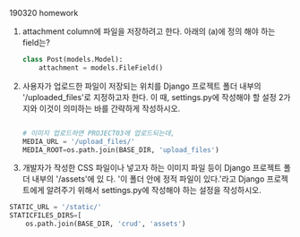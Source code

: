 190320 homework

1. attachment column에 파일을 저장하려고 한다. 아래의 (a)에 정의 해야 하는 field는?

   ```python
   class Post(models.Model):
       attachment = models.FileField()
   ```

   

2. 사용자가 업로드한 파일이 저장되는 위치를 Django 프로젝트 폴더 내부의 '/uploaded_files'로 지정하고자 한다. 이 때, settings.py에 작성해야 할 설정 2가지와 이것이 의미하는 바를 간략하게 작성하시오.

   ```python
   
   # 이미지 업로드하면 PROJECT03에 업로드되는데,
   MEDIA_URL = '/upload_files/'
   MEDIA_ROOT=os.path.join(BASE_DIR, 'upload_files')
   ```

   

3. 개발자가 작성한 CSS 파일이나 넣고자 하는 이미지 파일 등이 Django 프로젝트 폴더 내부의 '/assets'에 있 다. '이 폴더 안에 정적 파일이 있다.'라고 Django 프로젝트에게 알려주기 위해서 settings.py에 작성해야 하는 설정을 작성하시오.

```python
STATIC_URL = '/static/'
STATICFILES_DIRS=[
    os.path.join(BASE_DIR, 'crud', 'assets')
```

